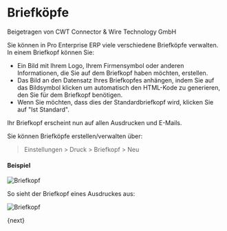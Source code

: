 <!-- add-breadcrumbs -->
# Briefköpfe
<span class="text-muted contributed-by">Beigetragen von CWT Connector & Wire Technology GmbH</span>

Sie können in Pro Enterprise ERP viele verschiedene Briefköpfe verwalten. In einem Briefkopf können Sie:

* Ein Bild mit Ihrem Logo, Ihrem Firmensymbol oder anderen Informationen, die Sie auf dem Briefkopf haben möchten, erstellen.
* Das Bild an den Datensatz Ihres Briefkopfes anhängen, indem Sie auf das Bildsymbol klicken um automatisch den HTML-Kode zu generieren, den Sie für dem Briefkopf benötigen.
* Wenn Sie möchten, dass dies der Standardbriefkopf wird, klicken Sie auf "Ist Standard".

Ihr Briefkopf erscheint nun auf allen Ausdrucken und E-Mails.

Sie können Briefköpfe erstellen/verwalten über:

> Einstellungen > Druck > Briefkopf > Neu

#### Beispiel

<img class="screenshot" alt="Briefkopf" src="/docs/assets/img/setup/print/letter-head.png">

So sieht der Briefkopf eines Ausdruckes aus:

<img class="screenshot" alt="Briefkopf" src="/docs/assets/img/setup/print/letter-head-1.png">

{next}
